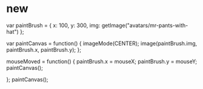 # new
var paintBrush = {
    x: 100,
    y: 300,
    img: getImage("avatars/mr-pants-with-hat")
};

var paintCanvas = function() {
    imageMode(CENTER);
    image(paintBrush.img, paintBrush.x, paintBrush.y);
};

mouseMoved = function() {
    paintBrush.x = mouseX;
    paintBrush.y = mouseY;
    paintCanvas();

};
paintCanvas();
